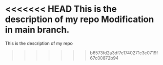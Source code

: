 <<<<<<< HEAD
This is the description of my repo
Modification in main branch.
=======
This is the description of my repo
>>>>>>> b6573fd2a3df7e1740271c3c0719f67c00872b94
